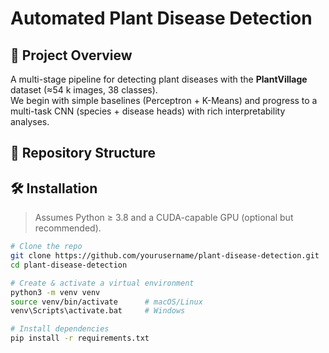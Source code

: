 # Automated Plant Disease Detection

## 🚀 Project Overview
A multi-stage pipeline for detecting plant diseases with the **PlantVillage** dataset (≈54 k images, 38 classes).  
We begin with simple baselines (Perceptron + K-Means) and progress to a multi-task CNN (species + disease heads) with rich interpretability analyses.

## 📂 Repository Structure


## 🛠️ Installation
> Assumes Python ≥ 3.8 and a CUDA-capable GPU (optional but recommended).

```bash
# Clone the repo
git clone https://github.com/yourusername/plant-disease-detection.git
cd plant-disease-detection

# Create & activate a virtual environment
python3 -m venv venv
source venv/bin/activate      # macOS/Linux
venv\Scripts\activate.bat     # Windows

# Install dependencies
pip install -r requirements.txt
```
